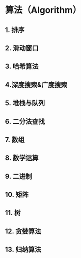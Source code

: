 # 算法（Algorithm）
## 1. 排序

## 2. 滑动窗口

## 3. 哈希算法

## 4.深度搜索&广度搜索

## 5. 堆栈与队列

## 6. 二分法查找

## 7. 数组

## 8. 数学运算

## 9. 二进制

## 10. 矩阵

## 11. 树

## 12. 贪婪算法

## 13. 归纳算法


